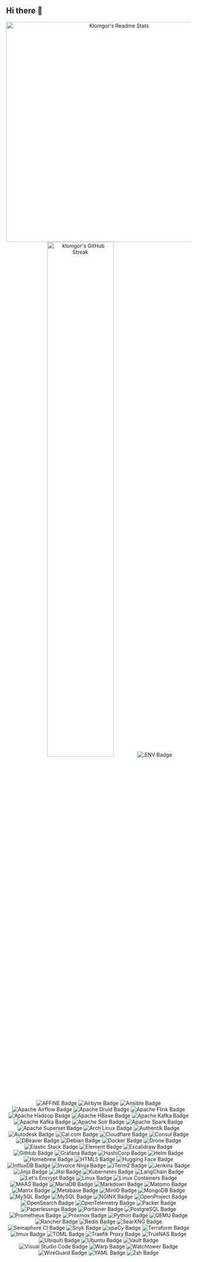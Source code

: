 <!-- markdownlint-disable MD041 -->
## Hi there 👋
<!-- markdownlint-enable MD041 -->

<!--
**Klomgor/Klomgor** is a ✨ _special_ ✨ repository because its `README.md` (this file) appears on your GitHub profile.

Here are some ideas to get you started:

- 🔭 I’m currently working on ...
- 🌱 I’m currently learning ...
- 👯 I’m looking to collaborate on ...
- 🤔 I’m looking for help with ...
- 💬 Ask me about ...
- 📫 How to reach me: ...
- 😄 Pronouns: ...
- ⚡ Fun fact: ...
-->

<!-- markdownlint-disable MD033 -->
<p align="center">
<img src="https://github-readme-stats.vercel.app/api?username=klomgor&show_icons=true&count_private=true&theme=solarized-light&hide_border=true" width="600" alt="Klomgor's Readme Stats">
<img src="https://github-readme-streak-stats.herokuapp.com?user=klomgor&theme=solarized-light&hide_border=true" width="60%" alt="klomgor's GitHub Streak">
<img src="https://img.shields.io/badge/.ENV-ECD53F.svg?style=for-the-badge&logo=dotenv&logoColor=black" alt=".ENV Badge">
<img src="https://img.shields.io/badge/AFFiNE-1E96EB.svg?style=for-the-badge&logo=AFFiNE&logoColor=white" alt="AFFiNE Badge">
<img src="https://img.shields.io/badge/Airbyte-615EFF.svg?style=for-the-badge&logo=Airbyte&logoColor=white" alt="Airbyte Badge">
<img src="https://img.shields.io/badge/Ansible-EE0000.svg?style=for-the-badge&logo=Ansible&logoColor=white" alt="Ansible Badge">
<img src="https://img.shields.io/badge/Apache%20Airflow-017CEE.svg?style=for-the-badge&logo=Apache-Airflow&logoColor=white" alt="Apache Airflow Badge">
<img src="https://img.shields.io/badge/Apache%20Druid-29F1FB.svg?style=for-the-badge&logo=Apache-Druid&logoColor=black" alt="Apache Druid Badge">
<img src="https://img.shields.io/badge/Apache%20Flink-E6526F.svg?style=for-the-badge&logo=Apache-Flink&logoColor=white" alt="Apache Flink Badge">
<img src="https://img.shields.io/badge/Apache%20Hadoop-66CCFF.svg?style=for-the-badge&logo=Apache-Hadoop&logoColor=black" alt="Apache Hadoop Badge">
<img src="https://img.shields.io/badge/Apache%20HBase-BE160C.svg?style=for-the-badge&logo=Apache-HBase&logoColor=white" alt="Apache HBase Badge">
<img src="https://img.shields.io/badge/Apache%20Kafka-231F20.svg?style=for-the-badge&logo=Apache-Kafka&logoColor=white" alt="Apache Kafka Badge">
<img src="https://img.shields.io/badge/Apache%20Kafka-231F20.svg?style=for-the-badge&logo=Apache-Kafka&logoColor=white" alt="Apache Kafka Badge">
<img src="https://img.shields.io/badge/Apache%20Solr-D9411E.svg?style=for-the-badge&logo=Apache-Solr&logoColor=white" alt="Apache Solr Badge">
<img src="https://img.shields.io/badge/Apache%20Spark-E25A1C.svg?style=for-the-badge&logo=Apache-Spark&logoColor=white" alt="Apache Spark Badge">
<img src="https://img.shields.io/badge/Apache%20Superset-20A6C9.svg?style=for-the-badge&logo=Apache-Superset&logoColor=white" alt="Apache Superset Badge">
<img src="https://img.shields.io/badge/Arch%20Linux-1793D1.svg?style=for-the-badge&logo=Arch-Linux&logoColor=white" alt="Arch Linux Badge">
<img src="https://img.shields.io/badge/Authentik-FD4B2D.svg?style=for-the-badge&logo=Authentik&logoColor=white" alt="Authentik Badge">
<img src="https://img.shields.io/badge/Autodesk-000000.svg?style=for-the-badge&logo=Autodesk&logoColor=white" alt="Autodesk Badge">
<img src="https://img.shields.io/badge/Cal.com-292929.svg?style=for-the-badge&logo=caldotcom&logoColor=white" alt="Cal.com Badge">
<img src="https://img.shields.io/badge/Cloudflare-F38020.svg?style=for-the-badge&logo=Cloudflare&logoColor=white" alt="Cloudflare Badge">
<img src="https://img.shields.io/badge/Consul-F24C53.svg?style=for-the-badge&logo=Consul&logoColor=white" alt="Consul Badge">
<img src="https://img.shields.io/badge/DBeaver-382923.svg?style=for-the-badge&logo=DBeaver&logoColor=white" alt="DBeaver Badge">
<img src="https://img.shields.io/badge/Debian-A81D33.svg?style=for-the-badge&logo=Debian&logoColor=white" alt="Debian Badge">
<img src="https://img.shields.io/badge/Docker-2496ED.svg?style=for-the-badge&logo=Docker&logoColor=white" alt="Docker Badge">
<img src="https://img.shields.io/badge/Drone-212121.svg?style=for-the-badge&logo=Drone&logoColor=white" alt="Drone Badge">
<img src="https://img.shields.io/badge/Elastic%20Stack-005571.svg?style=for-the-badge&logo=Elastic-Stack&logoColor=white" alt="Elastic Stack Badge">
<img src="https://img.shields.io/badge/Element-0DBD8B.svg?style=for-the-badge&logo=Element&logoColor=white" alt="Element Badge">
<img src="https://img.shields.io/badge/Excalidraw-6965DB.svg?style=for-the-badge&logo=Excalidraw&logoColor=white" alt="Excalidraw Badge">
<img src="https://img.shields.io/badge/GitHub-181717.svg?style=for-the-badge&logo=GitHub&logoColor=white" alt="GitHub Badge">
<img src="https://img.shields.io/badge/Grafana-F46800.svg?style=for-the-badge&logo=Grafana&logoColor=white" alt="Grafana Badge">
<img src="https://img.shields.io/badge/HashiCorp-000000.svg?style=for-the-badge&logo=HashiCorp&logoColor=white" alt="HashiCorp Badge">
<img src="https://img.shields.io/badge/Helm-0F1689.svg?style=for-the-badge&logo=Helm&logoColor=white" alt="Helm Badge">
<img src="https://img.shields.io/badge/Homebrew-FBB040.svg?style=for-the-badge&logo=Homebrew&logoColor=black" alt="Homebrew Badge">
<img src="https://img.shields.io/badge/HTML5-E34F26.svg?style=for-the-badge&logo=HTML5&logoColor=white" alt="HTML5 Badge">
<img src="https://img.shields.io/badge/Hugging%20Face-FFD21E.svg?style=for-the-badge&logo=Hugging-Face&logoColor=black" alt="Hugging Face Badge">
<img src="https://img.shields.io/badge/InfluxDB-22ADF6.svg?style=for-the-badge&logo=InfluxDB&logoColor=white" alt="InfluxDB Badge">
<img src="https://img.shields.io/badge/Invoice%20Ninja-000000.svg?style=for-the-badge&logo=Invoice-Ninja&logoColor=white" alt="Invoice Ninja Badge">
<img src="https://img.shields.io/badge/iTerm2-000000.svg?style=for-the-badge&logo=iTerm2&logoColor=white" alt="iTerm2 Badge">
<img src="https://img.shields.io/badge/Jenkins-D24939.svg?style=for-the-badge&logo=Jenkins&logoColor=white" alt="Jenkins Badge">
<img src="https://img.shields.io/badge/Jinja-B41717.svg?style=for-the-badge&logo=Jinja&logoColor=white" alt="Jinja Badge">
<img src="https://img.shields.io/badge/Jitsi-97979A.svg?style=for-the-badge&logo=Jitsi&logoColor=white" alt="Jitsi Badge">
<img src="https://img.shields.io/badge/Kubernetes-326CE5.svg?style=for-the-badge&logo=Kubernetes&logoColor=white" alt="Kubernetes Badge">
<img src="https://img.shields.io/badge/LangChain-1C3C3C.svg?style=for-the-badge&logo=LangChain&logoColor=white" alt="LangChain Badge">
<img src="https://img.shields.io/badge/Let's%20Encrypt-003A70.svg?style=for-the-badge&logo=Let's-Encrypt&logoColor=white" alt="Let's Encrypt Badge">
<img src="https://img.shields.io/badge/Linux-FCC624.svg?style=for-the-badge&logo=Linux&logoColor=black" alt="Linux Badge">
<img src="https://img.shields.io/badge/Linux%20Containers-333333.svg?style=for-the-badge&logo=Linux-Containers&logoColor=white" alt="Linux Containers Badge">
<img src="https://img.shields.io/badge/MAAS-E95420.svg?style=for-the-badge&logo=MAAS&logoColor=white" alt="MAAS Badge">
<img src="https://img.shields.io/badge/MariaDB-003545.svg?style=for-the-badge&logo=MariaDB&logoColor=white" alt="MariaDB Badge">
<img src="https://img.shields.io/badge/Markdown-000000.svg?style=for-the-badge&logo=Markdown&logoColor=white" alt="Markdown Badge">
<img src="https://img.shields.io/badge/Matomo-3152A0.svg?style=for-the-badge&logo=Matomo&logoColor=white" alt="Matomo Badge">
<img src="https://img.shields.io/badge/Matrix-000000.svg?style=for-the-badge&logo=Matrix&logoColor=white" alt="Matrix Badge">
<img src="https://img.shields.io/badge/Metabase-509EE3.svg?style=for-the-badge&logo=Metabase&logoColor=white" alt="Metabase Badge">
<img src="https://img.shields.io/badge/MinIO-C72E49.svg?style=for-the-badge&logo=MinIO&logoColor=white" alt="MinIO Badge">
<img src="https://img.shields.io/badge/MongoDB-47A248.svg?style=for-the-badge&logo=MongoDB&logoColor=white" alt="MongoDB Badge">
<img src="https://img.shields.io/badge/MySQL-4479A1.svg?style=for-the-badge&logo=MySQL&logoColor=white" alt="MySQL Badge">
<img src="https://img.shields.io/badge/MySQL-4479A1.svg?style=for-the-badge&logo=MySQL&logoColor=white" alt="MySQL Badge">
<img src="https://img.shields.io/badge/NGINX-009639.svg?style=for-the-badge&logo=NGINX&logoColor=white" alt="NGINX Badge">
<img src="https://img.shields.io/badge/OpenProject-0770B8.svg?style=for-the-badge&logo=OpenProject&logoColor=white" alt="OpenProject Badge">
<img src="https://img.shields.io/badge/OpenSearch-005EB8.svg?style=for-the-badge&logo=OpenSearch&logoColor=white" alt="OpenSearch Badge">
<img src="https://img.shields.io/badge/OpenTelemetry-000000.svg?style=for-the-badge&logo=OpenTelemetry&logoColor=white" alt="OpenTelemetry Badge">
<img src="https://img.shields.io/badge/Packer-02A8EF.svg?style=for-the-badge&logo=Packer&logoColor=white" alt="Packer Badge">
<img src="https://img.shields.io/badge/Paperlessngx-17541F.svg?style=for-the-badge&logo=Paperless-ngx&logoColor=white" alt="Paperlessngx Badge">
<img src="https://img.shields.io/badge/Portainer-13BEF9.svg?style=for-the-badge&logo=Portainer&logoColor=white" alt="Portainer Badge">
<img src="https://img.shields.io/badge/PostgreSQL-4169E1.svg?style=for-the-badge&logo=PostgreSQL&logoColor=white" alt="PostgreSQL Badge">
<img src="https://img.shields.io/badge/Prometheus-E6522C.svg?style=for-the-badge&logo=Prometheus&logoColor=white" alt="Prometheus Badge">
<img src="https://img.shields.io/badge/Proxmox-E57000.svg?style=for-the-badge&logo=Proxmox&logoColor=white" alt="Proxmox Badge">
<img src="https://img.shields.io/badge/Python-3776AB.svg?style=for-the-badge&logo=Python&logoColor=white" alt="Python Badge">
<img src="https://img.shields.io/badge/QEMU-FF6600.svg?style=for-the-badge&logo=QEMU&logoColor=white" alt="QEMU Badge">
<img src="https://img.shields.io/badge/Rancher-0075A8.svg?style=for-the-badge&logo=Rancher&logoColor=white" alt="Rancher Badge">
<img src="https://img.shields.io/badge/Redis-FF4438.svg?style=for-the-badge&logo=Redis&logoColor=white" alt="Redis Badge">
<img src="https://img.shields.io/badge/SearXNG-3050FF.svg?style=for-the-badge&logo=SearXNG&logoColor=white" alt="SearXNG Badge">
<img src="https://img.shields.io/badge/Semaphore%20CI-19A974.svg?style=for-the-badge&logo=Semaphore-CI&logoColor=white" alt="Semaphore CI Badge">
<img src="https://img.shields.io/badge/Snyk-4C4A73.svg?style=for-the-badge&logo=Snyk&logoColor=white" alt="Snyk Badge">
<img src="https://img.shields.io/badge/spaCy-09A3D5.svg?style=for-the-badge&logo=spaCy&logoColor=white" alt="spaCy Badge">
<img src="https://img.shields.io/badge/Terraform-844FBA.svg?style=for-the-badge&logo=Terraform&logoColor=white" alt="Terraform Badge">
<img src="https://img.shields.io/badge/tmux-1BB91F.svg?style=for-the-badge&logo=tmux&logoColor=white" alt="tmux Badge">
<img src="https://img.shields.io/badge/TOML-9C4121.svg?style=for-the-badge&logo=TOML&logoColor=white" alt="TOML Badge">
<img src="https://img.shields.io/badge/Traefik%20Proxy-24A1C1.svg?style=for-the-badge&logo=Traefik-Proxy&logoColor=white" alt="Traefik Proxy Badge">
<img src="https://img.shields.io/badge/TrueNAS-0095D5.svg?style=for-the-badge&logo=TrueNAS&logoColor=white" alt="TrueNAS Badge">
<img src="https://img.shields.io/badge/Ubiquiti-0559C9.svg?style=for-the-badge&logo=Ubiquiti&logoColor=white" alt="Ubiquiti Badge">
<img src="https://img.shields.io/badge/Ubuntu-E95420.svg?style=for-the-badge&logo=Ubuntu&logoColor=white" alt="Ubuntu Badge">
<img src="https://img.shields.io/badge/Vault-FFEC6E.svg?style=for-the-badge&logo=Vault&logoColor=black" alt="Vault Badge">
<img src="https://img.shields.io/badge/Visual%20Studio%20Code-007ACC.svg?style=for-the-badge&logo=Visual-Studio-Code&logoColor=white" alt="Visual Studio Code Badge">
<img src="https://img.shields.io/badge/Warp-01A4FF.svg?style=for-the-badge&logo=Warp&logoColor=white" alt="Warp Badge">
<img src="https://img.shields.io/badge/Watchtower-416271.svg?style=for-the-badge&logo=Watchtower&logoColor=white" alt="Watchtower Badge">
<img src="https://img.shields.io/badge/WireGuard-88171A.svg?style=for-the-badge&logo=WireGuard&logoColor=white" alt="WireGuard Badge">
<img src="https://img.shields.io/badge/YAML-CB171E.svg?style=for-the-badge&logo=YAML&logoColor=white" alt="YAML Badge">
<img src="https://img.shields.io/badge/Zsh-F15A24.svg?style=for-the-badge&logo=Zsh&logoColor=white" alt="Zsh Badge">
</p>
<!-- markdownlint-enable MD033 -->
